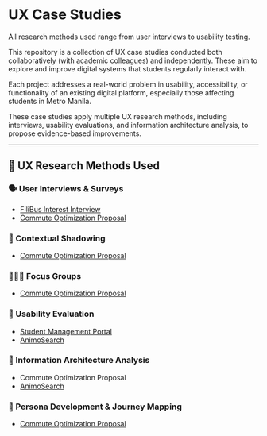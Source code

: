 # UX Case Studies

All research methods used range from user interviews to usability testing.

This repository is a collection of UX case studies conducted both collaboratively (with academic colleagues) and independently. These aim to explore and improve digital systems that students regularly interact with.

Each project addresses a real-world problem in usability, accessibility, or functionality of an existing digital platform, especially those affecting students in Metro Manila.

These case studies apply multiple UX research methods, including interviews, usability evaluations, and information architecture analysis, to propose evidence-based improvements.

---

## 🔬 UX Research Methods Used

### 🗣️ User Interviews & Surveys
- [FiliBus Interest Interview](https://github.com/dayview/uxcasestudies/blob/main/FiliBus%20Interest%20Interview.pdf)
- [Commute Optimization Proposal](https://github.com/dayview/uxcasestudies/blob/main/Developing%20a%20Commute%20Planning%20and%20Optimization%20App%20for%20Students%20in%20Metro%20Manila.pdf)

### 👣 Contextual Shadowing
- [Commute Optimization Proposal](https://github.com/dayview/uxcasestudies/blob/main/Developing%20a%20Commute%20Planning%20and%20Optimization%20App%20for%20Students%20in%20Metro%20Manila.pdf)

### 🧑‍🤝‍🧑 Focus Groups
- [Commute Optimization Proposal](https://github.com/dayview/uxcasestudies/blob/main/Developing%20a%20Commute%20Planning%20and%20Optimization%20App%20for%20Students%20in%20Metro%20Manila.pdf)

### 🧪 Usability Evaluation
- [Student Management Portal](https://github.com/dayview/uxcasestudies/blob/main/Student%20Management%20Portal%20Review.pdf)
- [AnimoSearch](https://github.com/dayview/uxcasestudies/blob/main/Book%20Reservation%20System%20Analysis.pdf)

### 🧭 Information Architecture Analysis
- Commute Optimization Proposal
- [AnimoSearch](https://github.com/dayview/uxcasestudies/blob/main/Book%20Reservation%20System%20Analysis.pdf)

### 🧍 Persona Development & Journey Mapping
- [Commute Optimization Proposal](https://github.com/dayview/uxcasestudies/blob/main/Developing%20a%20Commute%20Planning%20and%20Optimization%20App%20for%20Students%20in%20Metro%20Manila.pdf)
